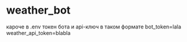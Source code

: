 # weather_bot
кароче в .env токен бота и api-ключ в таком формате
bot_token=lala
weather_api_token=blabla
